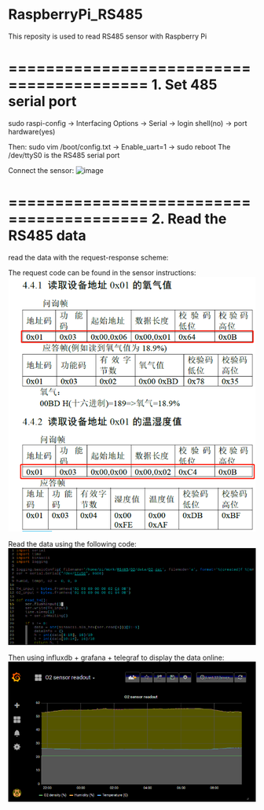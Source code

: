 # RaspberryPi_RS485
This reposity is used to read RS485 sensor with Raspberry Pi

=========================================
        1. Set 485 serial port
=========================================

sudo raspi-config  -> Interfacing Options -> Serial -> login shell(no) -> port hardware(yes)

Then:   sudo vim /boot/config.txt   ->  Enable_uart=1   ->  sudo reboot
The /dev/ttyS0 is the RS485 serial port

Connect the sensor:
    ![image](https://github.com/Hep-dog/RaspberryPi_RS485/raw/master/images/Connection.jpg)


=========================================
        2.  Read the RS485 data
=========================================

read the data with the request-response scheme:

The  request code can be found in the sensor instructions:
    ![image](https://github.com/Hep-dog/RaspberryPi_RS485/raw/master/images/RequestCode.jpg)

Read the data using the following code:
    ![image](https://github.com/Hep-dog/RaspberryPi_RS485/raw/master/images/Code.jpg)


Then using influxdb + grafana + telegraf to display the data online:
    ![image](https://github.com/Hep-dog/RaspberryPi_RS485/raw/master/images/Grafana.jpg)



